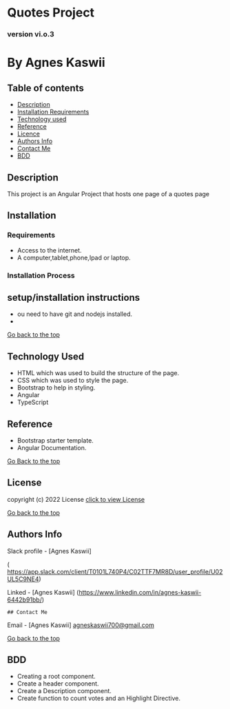 # Quotes Project


### version vi.o.3

# By Agnes Kaswii
## Table of contents

+ [Description](#description)
+ [Installation Requirements](#installation)
+ [Technology used](#technology-used)
+ [Reference](#reference)
+ [Licence](#license)
+ [Authors Info](#author-Info)
+ [Contact Me](#contact-me)
+ [BDD](#bdd)

## Description
<p>This project is an Angular Project that hosts one page of a quotes page</p>

## Installation

### Requirements
* Access to the internet.
* A computer,tablet,phone,Ipad or laptop.

### Installation Process

## setup/installation instructions
* ou need to have git and nodejs installed.
* 

 [Go back to the top]( #pizzaIN)

 ## Technology Used
 * HTML which was used to build the structure of the page.
 * CSS  which was used to style the page.
 * Bootstrap to help in styling.
 * Angular
 * TypeScript
 

 ## Reference
  * Bootstrap starter template.
  * Angular Documentation.
  

  [Go Back to the top]( #)

  ## License
   copyright (c) 2022 License [click to view License](lICENSE)

   [Go back to the top](#)

   ## Authors Info

   Slack profile - [Agnes Kaswii]

  ( https://app.slack.com/client/T0101L740P4/C02TTF7MR8D/user_profile/U02UL5C9NE4)

  Linked - [Agnes Kaswii]
  (https://www.linkedin.com/in/agnes-kaswii-6442b91bb/)

    ## Contact Me

  Email - [Agnes Kaswii]
  agneskaswii700@gmail.com

  [Go back to the top](#)

  ## BDD
   * Creating a root component.
   * Create a header component.
   * Create a Description component.
   * Create function to count votes and an Highlight Directive.